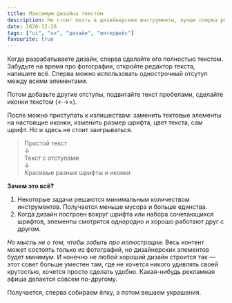 ```yaml
---
title: Максимум дизайна текстом
description: Не стоит лезть в дизайнерские инструменты, лучше сперва решить задачу текстом
date: 2020-12-28
tags: ["ui", "ux", "дизайн", "интерфейс"]
favourite: true
---
```


Когда разрабатываете дизайн, сперва сделайте его полностью текстом. Забудьте на время про фотографии, откройте редактор текста, напишите всё. Сперва можно использовать однострочный отсутуп между всеми элементами.

Потом добавьте другие отступы, подвигайте текст пробелами, сделайте иконки текстом (←→×).

После можно приступать к излишествам: заменить тектовые элементы на настоящие иконки, изменить размер шрифта, цвет текста, сам шрифт. Но и здесь не стоит заигрываться.

> Простой текст\
> ↓\
> Текст с отступами\
> ↓\
> Красивые разные шрифты и иконки

**Зачем это всё?**
1. Некоторые задачи решаются минимальным количеством инструментов. Получается меньше мусора и больше единства.
2. Когда дизайн построен вокруг шрифта или набора сочетающихся шрифтов, элементы смотрятся однородно и хорошо работают друг с другом.

*Но мысль не о том, чтобы забыть про иллюстрации.* Весь контент может состоять только из фотографий, но дизайнерских элементов будет минимум. И конечно не любой хороший дизайн строится так — этот совет больше уместен там, где не хочется никого удивлять своей крутостью, хочется просто сделать удобно. Какая-нибудь рекламная афиша делается совсем по-другому.

Получается, сперва собираем ёлку, а потом вешаем украшения.